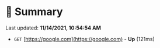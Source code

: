 # 📖 Summary
Last updated: **11/14/2021, 10:54:54 AM**

- `GET` [https://google.com](https://google.com) - **Up** (121ms)
